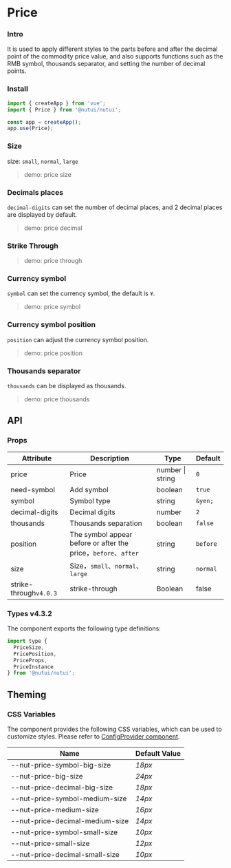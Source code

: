# Price

### Intro

It is used to apply different styles to the parts before and after the decimal point of the commodity price value, and also supports functions such as the RMB symbol, thousands separator, and setting the number of decimal points.

### Install

```js
import { createApp } from 'vue';
import { Price } from '@nutui/nutui';

const app = createApp();
app.use(Price);
```

### Size

size: `small`, `normal`, `large`

> demo: price size

### Decimals places

`decimal-digits` can set the number of decimal places, and 2 decimal places are displayed by default.

> demo: price decimal

### Strike Through

> demo: price through

### Currency symbol

`symbol` can set the currency symbol, the default is `¥`.

> demo: price symbol

### Currency symbol position

`position` can adjust the currency symbol position.

> demo: price position

### Thousands separator

`thousands` can be displayed as thousands.

> demo: price thousands

## API

### Props

| Attribute | Description | Type | Default |
| --- | --- | --- | --- |
| price | Price | number \| string | `0` |
| need-symbol | Add symbol | boolean | `true` |
| symbol | Symbol type | string | `&yen;` |
| decimal-digits | Decimal digits | number | `2` |
| thousands | Thousands separation | boolean | `false` |
| position | The symbol appear before or after the price，`before`、`after` | string | `before` |
| size | Size，`small`、`normal`、`large` | string | `normal` |
| strike-through`v4.0.3` | strike-through | Boolean | false |

### Types v4.3.2

The component exports the following type definitions:

```js
import type {
  PriceSize,
  PricePosition,
  PriceProps,
  PriceInstance
} from '@nutui/nutui';
```

## Theming

### CSS Variables

The component provides the following CSS variables, which can be used to customize styles. Please refer to [ConfigProvider component](#/en-US/component/configprovider).

| Name | Default Value |
| --- | --- |
| --nut-price-symbol-big-size | _18px_ |
| --nut-price-big-size | _24px_ |
| --nut-price-decimal-big-size | _18px_ |
| --nut-price-symbol-medium-size | _14px_ |
| --nut-price-medium-size | _16px_ |
| --nut-price-decimal-medium-size | _14px_ |
| --nut-price-symbol-small-size | _10px_ |
| --nut-price-small-size | _12px_ |
| --nut-price-decimal-small-size | _10px_ |
